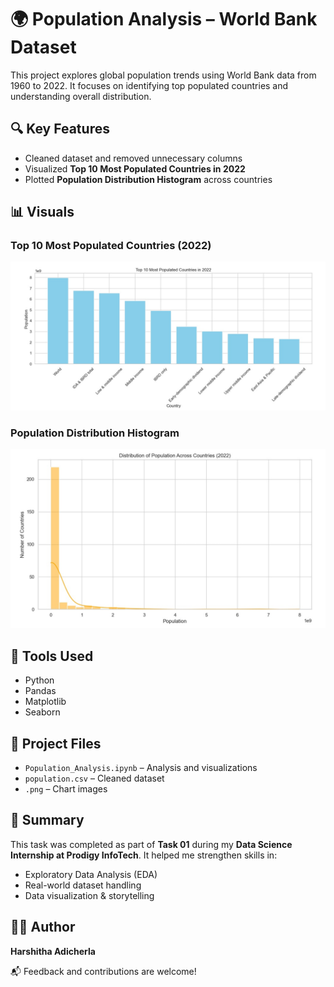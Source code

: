 # 🌍 Population Analysis – World Bank Dataset

This project explores global population trends using World Bank data from 1960 to 2022. It focuses on identifying top populated countries and understanding overall distribution.

## 🔍 Key Features
- Cleaned dataset and removed unnecessary columns
- Visualized **Top 10 Most Populated Countries in 2022**
- Plotted **Population Distribution Histogram** across countries

## 📊 Visuals
### Top 10 Most Populated Countries (2022)
![Bar Chart](top10_population_2022.png)

### Population Distribution Histogram
![Histogram](Population_Distribution.png)

## 🧰 Tools Used
- Python
- Pandas
- Matplotlib
- Seaborn

## 📁 Project Files
- `Population_Analysis.ipynb` – Analysis and visualizations
- `population.csv` – Cleaned dataset
- `.png` – Chart images

## 📌 Summary
This task was completed as part of **Task 01** during my **Data Science Internship at Prodigy InfoTech**. It helped me strengthen skills in:
- Exploratory Data Analysis (EDA)
- Real-world dataset handling
- Data visualization & storytelling

## 👩‍💻 Author
**Harshitha Adicherla**

📬 Feedback and contributions are welcome!
